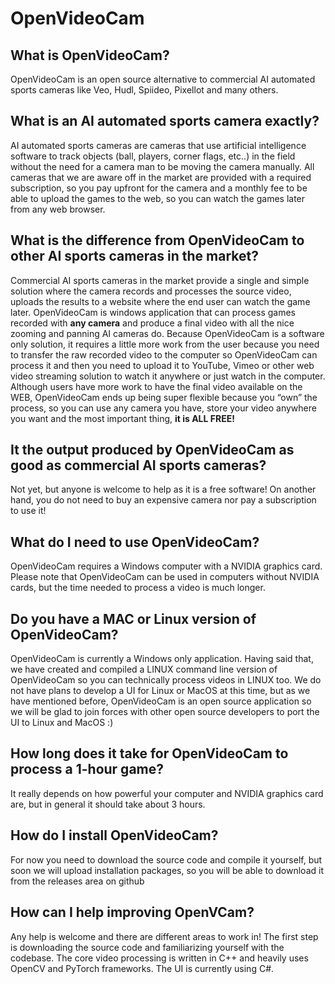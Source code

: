 # OpenVideoCam


## What is OpenVideoCam?
OpenVideoCam is an open source alternative to commercial AI automated sports cameras like Veo, Hudl, Spiideo, Pixellot and many others.

## What is an AI automated sports camera exactly?
AI automated sports cameras are cameras that use artificial intelligence software to track objects (ball, players, corner flags, etc..) in the field without the need for a camera man to be moving the camera manually.
All cameras that we are aware off in the market are provided with a required subscription, so you pay upfront for the camera and a monthly fee to be able to upload the games to the web, so you can watch the games later from any web browser.

## What is the difference from OpenVideoCam to other AI sports cameras in the market?
Commercial AI sports cameras in the market provide a single and simple solution where the camera records and processes the source video, uploads the results to a website where the end user can watch the game later. 
OpenVideoCam is windows application that can process games recorded with **any camera** and produce a final video with all the nice zooming and panning AI cameras do. 
Because OpenVideoCam is a software only solution, it requires a little more work from the user because you need to transfer the raw recorded video to the computer so OpenVideoCam can process it and then you need to upload it to YouTube, Vimeo or other web video streaming solution to watch it anywhere or just watch in the computer.
Although users have more work to have the final video available on the WEB, OpenVideoCam ends up being super flexible because you “own” the process, so you can use any camera you have, store your video anywhere you want and the most important thing, **it is ALL FREE!** 

## It the output produced by OpenVideoCam as good as commercial AI sports cameras? 
Not yet, but anyone is welcome to help as it is a free software! On another hand, you do not need to buy an expensive camera nor pay a subscription to use it!
 
## What do I need to use OpenVideoCam?
OpenVideoCam requires a Windows computer with a NVIDIA graphics card. Please note that OpenVideoCam can be used in computers without NVIDIA cards, but the time needed to process a video is much longer.

## Do you have a MAC or Linux version of OpenVideoCam?

OpenVideoCam is currently a Windows only application. Having said that, we have created and compiled a LINUX command line version of OpenVideoCam so you can technically process videos in LINUX too. We do not have plans to develop a UI for Linux or MacOS at this time, but as we have mentioned before, OpenVideoCam is an open source application so we will be glad to join forces with other open source developers to port the UI to Linux and MacOS :)

## How long does it take for OpenVideoCam to process a 1-hour game?
It really depends on how powerful your computer and NVIDIA graphics card are, but in general it should take about 3 hours.

## How do I install OpenVideoCam?
For now you need to download the source code and compile it yourself, but soon we will upload installation packages, so you will be able to download it from the releases area on github

## How can I help improving OpenVCam?
Any help is welcome and there are different areas to work in! The first step is downloading the source code and familiarizing yourself with the codebase. The core video processing is written in C++ and heavily uses OpenCV and PyTorch frameworks. The UI is currently using C#.

